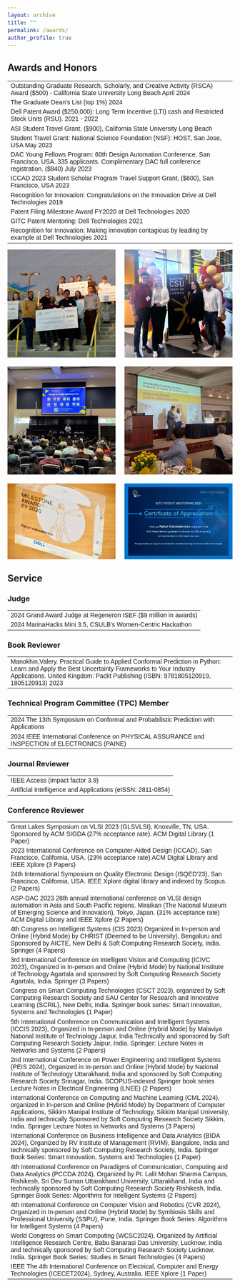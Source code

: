 ```yaml
---
layout: archive
title: ""
permalink: /awards/
author_profile: true
---
```


<head>
<style>
table {
  font-family: arial, sans-serif;
  border-collapse: collapse;
  width: 100%;
}

td, th {
  border: 1px solid #dddddd;
  text-align: left;
  padding: 8px;
}

tr:nth-child(even) {
  background-color: #dddddd;
}
</style>
</head>
<body>
 
<h2>Awards and Honors</h2>

<table>
  <tr>
    <td>Outstanding Graduate Research, Scholarly, and Creative Activity (RSCA) Award ($500) - California State University Long Beach April 2024</td>
  </tr>
 <tr>
    <td>The Graduate Dean's List (top 1%) 2024</td>
  </tr>
  
  <tr>
    <td>Dell Patent Award ($250,000): Long Term Incentive (LTI) cash and Restricted Stock Units (RSU). 2021 - 2022</td>
  </tr>

  <tr>
    <td>ASI Student Travel Grant, ($900), California State University Long Beach</td>
  </tr>
  <tr>
    <td>Student Travel Grant: National Science Foundation (NSF): HOST, San Jose, USA May 2023</td>
  </tr>
  <tr>
    <td>DAC Young Fellows Program: 60th Design Automation Conference, San Francisco, USA. 335 applicants. Complimentary DAC full conference registration. ($840) July 2023</td>
  </tr>
  <tr>
    <td>ICCAD 2023 Student Scholar Program Travel Support Grant, ($600), San Francisco, USA 2023</td>
  </tr>
  <tr>
    <td>Recognition for Innovation: Congratulations on the Innovation Drive at Dell Technologies 2019</td>
  </tr>
  <tr>
    <td>Patent Filing Milestone Award FY2020 at Dell Technologies 2020</td>
  </tr>
  <tr>
    <td>GITC Patent Mentoring: Dell Technologies 2021</td>
  </tr>
  <tr>
    <td>Recognition for Innovation: Making innovation contagious by leading by example at Dell Technologies 2021</td>
  </tr>

</table>

<div style="display: flex; flex-wrap: wrap; gap: 20px;">
    <img src="/images/csulb2.jpeg" alt="Image 1" style="width: 48%;">
    <img src="/images/csulb1.jpeg" alt="Image 2" style="width: 48%;">
    <img src="/images/csulb3.jpeg" alt="Image 3" style="width: 48%;">
    <img src="/images/csulb4.jpeg" alt="Image 4" style="width: 48%;">
    <img src="/images/dell.jpeg" alt="Image 3" style="width: 48%;">
    <img src="/images/dell2.jpeg" alt="Image 4" style="width: 48%;">
</div>


<h2>Service</h2>

<h3>Judge</h3>

<table>
  <tr>
    <td>2024 Grand Award Judge at Regeneron ISEF ($9 million in awards) </td>
  </tr>
  <tr>
    <td>2024 MarinaHacks Mini 3.5, CSULB's Women-Centric Hackathon </td>
  </tr>
</table>

<h3>Book Reviewer</h3>
  
<table>
  <tr>
    <td>Manokhin,Valery. Practical Guide to Applied Conformal Prediction in Python: Learn and Apply the Best Uncertainty Frameworks to Your Industry Applications. United Kingdom: Packt Publishing (ISBN: 9781805120919, 1805120913) 2023</td>
  </tr>
</table>

<h3>Technical Program Committee (TPC) Member</h3>

<table>
  <tr>
    <td>2024 The 13th Symposium on Conformal and Probabilistic Prediction with Applications</td>
  </tr>
  <tr>
    <td>2024 IEEE International Conference on PHYSICAL ASSURANCE and INSPECTION of ELECTRONICS (PAINE) </td>
  </tr>
</table>
  
  
<h3>Journal Reviewer</h3>
  
<table>
  <tr>
    <td>IEEE Access (impact factor 3.9)</td>
  </tr>
  <tr>
    <td>Artificial Intelligence and Applications (eISSN: 2811-0854)</td>
  </tr>
</table>

  
<h3>Conference Reviewer</h3>

<table>
  <tr>
    <td>Great Lakes Symposium on VLSI 2023 (GLSVLSI), Knoxville, TN, USA. Sponsored by ACM SIGDA (27% acceptance rate). ACM Digital Library (1 Paper)</td>
  </tr>
  <tr>
    <td>2023 International Conference on Computer-Aided Design (ICCAD), San Francisco, California, USA. (23% acceptance rate) ACM Digital Library and IEEE Xplore (3 Papers)</td>
  </tr>
  <tr>
    <td>24th International Symposium on Quality Electronic Design (ISQED’23), San Francisco, California, USA. IEEE Xplore digital library and indexed by Scopus. (2 Papers)</td>
  </tr>
  <tr>
    <td>ASP-DAC 2023 28th annual international conference on VLSI design automation in Asia and South Pacific regions. Miraikan (The National Museum of Emerging Science and Innovation), Tokyo, Japan. (31% acceptance rate) ACM Digital Library and IEEE Xplore (2 Papers)</td>
  </tr>
  <tr>
    <td>4th Congress on Intelligent Systems (CIS 2023) Organized in In-person and Online (Hybrid Mode) by CHRIST (Deemed to be University), Bengaluru and Sponsored by AICTE, New Delhi & Soft Computing Research Society, India. Springer (4 Papers)</td>
  </tr>
  <tr>
    <td>3rd International Conference on Intelligent Vision and Computing (ICIVC 2023), Organized in In-person and Online (Hybrid Mode) by National Institute of Technology Agartala and sponsored by Soft Computing Research Society Agartala, India. Springer (3 Papers)</td>
  </tr>
  <tr>
    <td>Congress on Smart Computing Technologies (CSCT 2023), organized by Soft Computing Research Society and SAU Center for Research and Innovative Learning (SCRIL), New Delhi, India. Springer book series: Smart Innovation, Systems and Technologies (1 Paper)</td>
  </tr>
  <tr>
    <td>5th International Conference on Communication and Intelligent Systems (ICCIS 2023), Organized in In-person and Online (Hybrid Mode) by Malaviya National Institute of Technology Jaipur, India Technically and sponsored by Soft Computing Research Society Jaipur, India. Springer: Lecture Notes in Networks and Systems (2 Papers)</td>
  </tr>
  <tr>
    <td>2nd International Conference on Power Engineering and Intelligent Systems (PEIS 2024), Organized in In-person and Online (Hybrid Mode) by National Institute of Technology Uttarakhand, India and sponsored by Soft Computing Research Society Srinagar, India. SCOPUS-indexed Springer book series Lecture Notes in Electrical Engineering (LNEE) (2 Papers)</td>
  </tr>
  <tr>
    <td>International Conference on Computing and Machine Learning (CML 2024), organized in In-person and Online (Hybrid Mode) by Department of Computer Applications, Sikkim Manipal Institute of Technology, Sikkim Manipal University, India and technically Sponsored by Soft Computing Research Society Sikkim, India. Springer Lecture Notes in Networks and Systems (3 Papers)</td>
  </tr>
  <tr>
    <td>International Conference on Business Intelligence and Data Analytics (BIDA 2024), Organized by RV Institute of Management (RVIM), Bangalore, India and technically sponsored by Soft Computing Research Society, India. Springer Book Series: Smart Innovation, Systems and Technologies (1 Paper)</td>
  </tr>
  <tr>
    <td>4th International Conference on Paradigms of Communication, Computing and Data Analytics (PCCDA 2024), Organized by Pt. Lalit Mohan Sharma Campus, Rishikesh, Sri Dev Suman Uttarakhand University, Uttarakhand, India and technically sponsored by Soft Computing Research Society Rishikesh, India. Springer Book Series: Algorithms for Intelligent Systems (2 Papers)</td>
  </tr>
  <tr>
    <td>4th International Conference on Computer Vision and Robotics (CVR 2024), Organized in In-person and Online (Hybrid Mode) by Symbiosis Skills and Professional University (SSPU), Pune, India. Springer Book Series: Algorithms for Intelligent Systems (4 Papers)</td>
  </tr>
  <tr>
    <td>World Congress on Smart Computing (WCSC2024), Organized by Artificial Intelligence Research Centre, Babu Banarasi Das University, Lucknow, India and technically sponsored by Soft Computing Research Society Lucknow, India. Springer Book Series: Studies in Smart Technologies (4 Papers)</td>
  </tr>
  <tr>
    <td>IEEE The 4th International Conference on Electrical, Computer and Energy Technologies (ICECET2024), Sydney, Australia. IEEE Xplore (1 Paper)</td>
  </tr>
</table>

</body>
